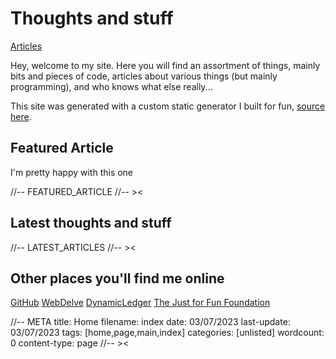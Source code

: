 # Thoughts and stuff

[Articles](articles.html)

Hey, welcome to my site. Here you will find an assortment of things, mainly bits
and pieces of code, articles about various things (but mainly programming), and
who knows what else really...

This site was generated with a custom static generator I built for fun, [source here](https://github.com).

## Featured Article

I'm pretty happy with this one

//-- FEATURED_ARTICLE
//-- ><

## Latest thoughts and stuff

//-- LATEST_ARTICLES
//-- ><

## Other places you'll find me online

[GitHub](https://github.com/chris-holdt)
[WebDelve](https://webdelve.co)
[DynamicLedger](https://dynamicledger.com)
[The Just for Fun Foundation](https://jff.foundation)

//-- META
title: Home
filename: index
date: 03/07/2023
last-update: 03/07/2023
tags: [home,page,main,index]
categories: [unlisted]
wordcount: 0
content-type: page
//-- ><
